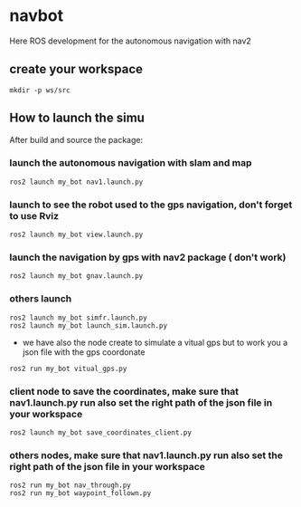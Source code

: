 # navbot
Here ROS development for the autonomous navigation with nav2

## create your workspace
```
mkdir -p ws/src
```

## How to launch the simu

After build and source the package: 
### launch the autonomous navigation with slam and map
```
ros2 launch my_bot nav1.launch.py
```
### launch to see the robot used to the gps navigation, don't forget to use Rviz

```
ros2 launch my_bot view.launch.py
```
### launch the navigation by gps with nav2 package ( don't work)
```
ros2 launch my_bot gnav.launch.py
```
### others launch
```
ros2 launch my_bot simfr.launch.py
ros2 launch my_bot launch_sim.launch.py
```
* we have also the node create to simulate a vitual gps but to work you a json file with the gps coordonate 
```
ros2 run my_bot vitual_gps.py
```
### client node to save the coordinates, make sure that nav1.launch.py run also set the right path of the json file in your workspace
```
ros2 launch my_bot save_coordinates_client.py
```
### others nodes, make sure that nav1.launch.py run also set the right path of the json file in your workspace
```
ros2 run my_bot nav_through.py
ros2 run my_bot waypoint_follown.py
```
